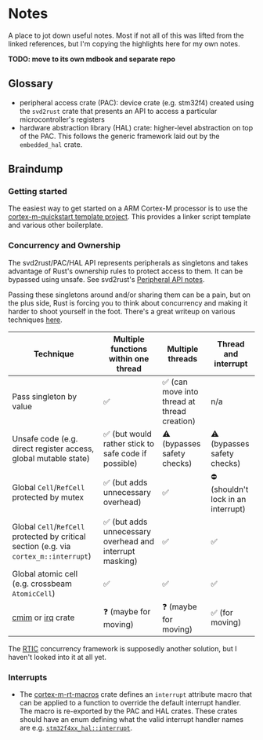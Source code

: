 # Notes

A place to jot down useful notes. Most if not all of this was lifted from the linked references, but
I'm copying the highlights here for my own notes.

**TODO: move to its own mdbook and separate repo**

## Glossary

* peripheral access crate (PAC): device crate (e.g. stm32f4) created using the `svd2rust` crate that
presents an API to access a particular microcontroller's registers
* hardware abstraction library (HAL) crate: higher-level abstraction on top of the PAC. This follows
the generic framework laid out by the `embedded_hal` crate.

## Braindump

### Getting started

The easiest way to get started on a ARM Cortex-M processor is to use the [cortex-m-quickstart template project](https://github.com/rust-embedded/cortex-m-quickstart).
This provides a linker script template and various other boilerplate.

### Concurrency and Ownership

The svd2rust/PAC/HAL API represents peripherals as singletons and takes advantage of Rust's
ownership rules to protect access to them. It can be bypassed using unsafe. See svd2rust's [Peripheral API notes](https://docs.rs/svd2rust/0.17.0/svd2rust/#peripheral-api).

Passing these singletons around and/or sharing them can be a pain, but on the plus side, Rust is
forcing you to think about concurrency and making it harder to shoot yourself in the foot.
There's a great writeup on various techniques [here](https://rust-embedded.github.io/book/concurrency/index.html).

| Technique | Multiple functions within one thread | Multiple threads | Thread and interrupt |
|-----------|--------------------------------------|------------------|----------------------|
| Pass singleton by value |  ✅ | ✅ (can move into thread at thread creation) | n/a |
| Unsafe code (e.g. direct register access, global mutable state) |  ✅ (but would rather stick to safe code if possible) | ⚠ (bypasses safety checks) | ⚠ (bypasses safety checks) |
| Global `Cell`/`RefCell` protected by mutex | ✅ (but adds unnecessary overhead) | ✅ | ⛔ (shouldn't lock in an interrupt) |
| Global `Cell`/`RefCell` protected by critical section (e.g. via `cortex_m::interrupt`) |✅ (but adds unnecessary overhead and interrupt masking) | ✅ | ✅ |
| Global atomic cell (e.g. crossbeam `AtomicCell`) |✅ | ✅ | ✅ |
| [cmim](https://github.com/jamesmunns/cmim) or [irq](https://github.com/jonas-schievink/irq) crate | ❓ (maybe for moving) | ❓ (maybe for moving) | ✅  (for moving) |

The [RTIC](https://github.com/rtic-rs) concurrency framework is supposedly another solution, but I
haven't looked into it at all yet.

### Interrupts

* The [cortex-m-rt-macros](https://docs.rs/cortex-m-rt-macros/0.1.5/cortex_m_rt_macros/attr.interrupt.html)
crate defines an `interrupt` attribute macro that can be applied to a function to override the
default interrupt handler. The macro is re-exported by the PAC and HAL crates. These crates should
have an enum defining what the valid interrupt handler names are e.g. [`stm32f4xx_hal::interrupt`](https://docs.rs/stm32f4xx-hal/0.8.3/stm32f4xx_hal/enum.interrupt.html).

